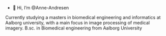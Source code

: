 - 👋 Hi, I’m @Anne-Andresen 

Currently studying a masters in biomedical engineering and informatics at Aalborg university,
with a main focus in image processing of medical imagery. 
B.sc. in Biomedical engineering from Aalborg University
<!---
Anne-Andresen/Anne-Andresen is a ✨ special ✨ repository because its `README.md` (this file) appears on your GitHub profile.
You can click the Preview link to take a look at your changes.
--->

